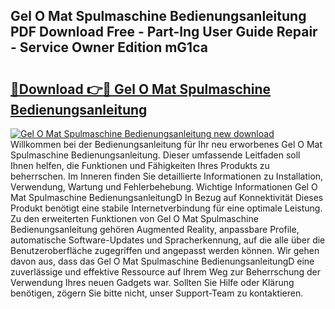 ## Gel O Mat Spulmaschine Bedienungsanleitung PDF Download Free - Part-lng User Guide Repair - Service Owner Edition mG1ca

# <h2><a href="http://df3yvx.blite.top/?on=Gel+O+Mat+Spulmaschine+Bedienungsanleitung">🔗Download 👉🔴 Gel O Mat Spulmaschine Bedienungsanleitung</a></h2>

[![Gel O Mat Spulmaschine Bedienungsanleitung new download](https://i.imgur.com/lujVjoI.png)](http://df3yvx.blite.top/?on=Gel+O+Mat+Spulmaschine+Bedienungsanleitung)
Willkommen bei der Bedienungsanleitung für Ihr neu erworbenes Gel O Mat Spulmaschine Bedienungsanleitung. Dieser umfassende Leitfaden soll Ihnen helfen, die Funktionen und Fähigkeiten Ihres Produkts zu beherrschen. Im Inneren finden Sie detaillierte Informationen zu Installation, Verwendung, Wartung und Fehlerbehebung. Wichtige Informationen Gel O Mat Spulmaschine BedienungsanleitungD In Bezug auf Konnektivität Dieses Produkt benötigt eine stabile Internetverbindung für eine optimale Leistung. Zu den erweiterten Funktionen von Gel O Mat Spulmaschine Bedienungsanleitung gehören Augmented Reality, anpassbare Profile, automatische Software-Updates und Spracherkennung, auf die alle über die Benutzeroberfläche zugegriffen und angepasst werden können. Wir gehen davon aus, dass das Gel O Mat Spulmaschine BedienungsanleitungD eine zuverlässige und effektive Ressource auf Ihrem Weg zur Beherrschung der Verwendung Ihres neuen Gadgets war. Sollten Sie Hilfe oder Klärung benötigen, zögern Sie bitte nicht, unser Support-Team zu kontaktieren.

